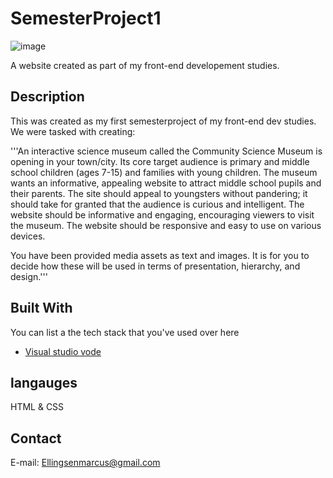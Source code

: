 # SemesterProject1

![image](https://user-images.githubusercontent.com/52622303/164316813-4b12d99f-aeb7-4069-85cf-e72b3a50ac99.png)

A website created as part of my front-end developement studies.

## Description


This was created as my first semesterproject of my front-end dev studies.
We were tasked with creating:

'''An interactive science museum called the Community Science Museum is opening in your town/city. Its core target audience is primary and middle school children (ages 7-15) and families with young children. The museum wants an informative, appealing website to attract middle school pupils and their parents. The site should appeal to youngsters without pandering; it should take for granted that the audience is curious and intelligent. The website should be informative and engaging, encouraging viewers to visit the museum. The website should be responsive and easy to use on various devices.

You have been provided media assets as text and images. It is for you to decide how these will be used in terms of presentation, hierarchy, and design.'''

## Built With

You can list a the tech stack that you've used over here

- [Visual studio vode](https://code.visualstudio.com/)
## langauges
HTML & CSS

## Contact
E-mail:
Ellingsenmarcus@gmail.com


